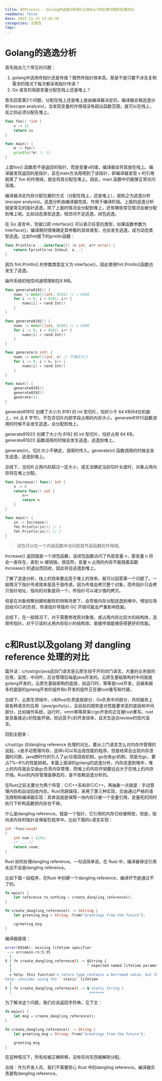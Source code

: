 ```yaml
---
title: WIProcess - Golang的逃逸分析和C以及Rust的此类问题的处理对比
readmore: false
date: 2022-11-23 12:43:35
categories: 云原生
tags:
---
```


# Golang的逃逸分析

首先抛出几个常见的问题：
1. golang中选用传指针还是传值？既然传指针效率高，那是不是只要不涉及复制需求的情况下每次都采用指针传递？
2. Go 语言的局部变量分配在栈上还是堆上？

首先回答第2个问题，分配在栈上还是堆上是由编译器决定的，编译器会做逃逸分析(escape analysis)，当发现变量的作用域没有超出函数范围，就可以在栈上，反之则必须分配在堆上。

```go
func foo() *int {
	v := 11
	return &v
}

func main() {
	m := foo()
	println(*m) // 11
}
```

上面foo() 函数若不是返回的指针，而是变量v的值，编译器会将其放在栈上。编译器发现返回的是指针，且在main方法用用到了该指针，即编译器发现 v 的引用脱离了 foo 的作用域，就会将其分配在堆上。因此，main 函数中仍能够正常访问该值。

编译器决定内存分配位置的方式（分配在栈上，还是堆上），就称之为逃逸分析(escape analysis)。逃逸分析由编译器完成，作用于编译阶段。上面的逃逸分析就是常见的指针逃逸，除了上面的情况会分配到堆上，还有哪些常见情况会被分配到堆上呢。比如动态类型逃逸，栈空间不足逃逸，闭包逃逸。

在 Go 语言中，空接口即 interface{} 可以表示任意的类型，如果函数参数为 interface{}，编译期间很难确定其参数的具体类型，也会发生逃逸，成为动态类型逃逸。比如fmt报下的println函数：

```go
func Println(a ...interface{}) (n int, err error) {
	return Fprintln(os.Stdout, a...)
}
```

因为 fmt.Println() 的参数类型定义为 interface{}，因此使用fmt.Println()函数也发生了逃逸。

操作系统的栈空间通常限制在8 MB。

```go
func generate8191() {
	nums := make([]int, 8191) // < 64KB
	for i := 0; i < 8191; i++ {
		nums[i] = rand.Int()
	}
}

func generate8192() {
	nums := make([]int, 8192) // = 64KB
	for i := 0; i < 8192; i++ {
		nums[i] = rand.Int()
	}
}

func generate(n int) {
	nums := make([]int, n) // 不确定大小
	for i := 0; i < n; i++ {
		nums[i] = rand.Int()
	}
}

func main() {
	generate8191()
    generate8192()
    generate(1)
}
```

generate8191() 创建了大小为 8191 的 int 型切片，恰好小于 64 KB(64位机器上，int 占 8 字节)，不包含切片内部字段占用的内存大小。generate8191()函数调用的时候不会发生逃逸，会分配到栈上。

generate8192() 创建了大小为 8192 的 int 型切片，恰好占用 64 KB。generate8192() 函数调用的时候会发生逃逸，逃逸到堆上。

generate(n)，切片大小不确定，调用时传入。generate(n) 函数调用的时候会发生逃逸，逃逸到堆上。

总结下，当切片占用内存超过一定大小，或无法确定当前切片长度时，对象占用内存将在堆上分配。

```go
func Increase() func() int {
	n := 0
	return func() int {
		n++
		return n
	}
}

func main() {
	in := Increase()
	fmt.Println(in()) // 1
	fmt.Println(in()) // 2
}
```

> 闭包可以在一个内层函数中访问到其外层函数的作用域。

Increase() 返回值是一个闭包函数，该闭包函数访问了外部变量 n，那变量 n 将会一直存在，直到 in 被销毁。很显然，变量 n 占用的内存不能随着函数 Increase() 的退出而回收，因此将会逃逸到堆上。

了解了逃逸分析，栈上的效率要远高于堆上的效率。就可以回答第一个问题了。一般情况下指针传递效率是高于值传递。因为传值会拷贝整个对象，而传指针只会拷贝指针地址，指向的对象是同一个。传指针可以减少值的拷贝。

但是在对象频繁创建和删除的特殊场景下，会导致内存分配逃逸到堆中，增加垃圾回收(GC)的负担，传递指针导致的 GC 开销可能会严重影响性能。

总结下，在一般情况下，对于需要修改原对象值，或占用内存比较大的结构体，选择传指针。对于只读的占用内存较小的结构体，直接传值能够获得更好的性能。

# c和Rust以及golang 对 dangling reference 处理的对比

篇外话：c/rust/go/java这四门语言是云原生绕不开的四门语言。大量的业务层的应用，监控，中间件，后台管理后端是java开发的。云原生基础架构的中间层是golang开发的，云原生基础架构的底层，如运行时，等等是rust开发，且越来越多的底层的golang开发的组件和c开发的组件正在被rust重写和代替。

总结下，云原生领域中，c和Rust负责底层部分，Go负责中间部分，共同服务上层各种语言的应用（java/go/ts/js）。且目前的趋势是对性能要求高的底层和中间部分，比如操作系统，运行时，vmm等等原来c/go开发的正在被rust重写。rust是具备接近c的性能开销，但远高于c的开发效率，且天生适合review的现代语言。

回到主题来：

c/rust/go 对dangling reference 处理的对比，要从三门语言怎么对内存作管理的说起，c是手动管理内存，这样c可以写出高性能的程序，但是经常会出现内存泄漏的问题，java跨时代的引入了gc垃圾回收机制，go也有gc机制，但是光gc，要占7%~8%的性能损耗。本篇上面讲的golang的逃逸分析，内存逃逸到堆中，堆上的内存就会交由gc负责内存管理，而堆上的内存开销要远远大于在栈上的内存开销。Rust的内存管理是静态的，是不依赖逃逸分析的。

在Rust之前主要分为两个阵营：C/C++系和非C/C++。再抽象一点就是：手动管理内存和自动回收内存。Rust另辟蹊径，采用了第三种实现，交由通过严格的语法限制和编译器实现：具体说就是保障一块内存只被一个变量引用，变量死的同时执行下析构函数把内存也干掉。

什么是dangling reference。就是一个指针，它引用的内存已经被释放，但是，指向该内存的指针会保留在程序中。比如下面的c语言实现：

```c
int *func(void)
{
    int num = 1234;
    /* ... */
    return &num;
}
```

Rust 如何处理dangling reference。一句话简单说，在 Rust 中，编译器保证引用永远不会是dangling reference。

比如下面一段程序，在Rust 中创建一个dangling reference，编译环节是通过不了的。

```rust
fn main() {
    let reference_to_nothing = create_dangling_reference();
}

fn create_dangling_reference() -> &String {
    let greeting_msg = String::from("Greetings from the future");

    &greeting_msg
}
```

编译器报错：

```bash
error[E0106]: missing lifetime specifier
 --> src\main.rs:5:35
  |
5 | fn create_dangling_reference() -> &String {
  |                                   ^ expected named lifetime parameter
  |
  = help: this function's return type contains a borrowed value, but there is no value for it to be borrowed from
help: consider using the `'static` lifetime
  |
5 | fn create_dangling_reference() -> &'static String {
  |                                    +++++++
```

为了解决这个问题，我们应该返回字符串。见下文：

```rust
fn main() {
    let msg = create_dangling_reference();
}

fn create_dangling_reference() -> String {
    let greeting_msg = String::from("Greetings from the future");

    greeting_msg
}
```

在这种情况下，所有权被正确转移，没有任何东西被解除分配。

总结：作为开发人员，我们不需要担心 Rust 中的dangling reference。编译器负责避免dangling reference。